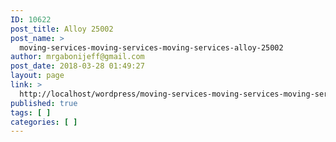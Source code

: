 ```yaml
---
ID: 10622
post_title: Alloy 25002
post_name: >
  moving-services-moving-services-moving-services-alloy-25002
author: mrgabonijeff@gmail.com
post_date: 2018-03-28 01:49:27
layout: page
link: >
  http://localhost/wordpress/moving-services-moving-services-moving-services-alloy-25002/
published: true
tags: [ ]
categories: [ ]
---
```

